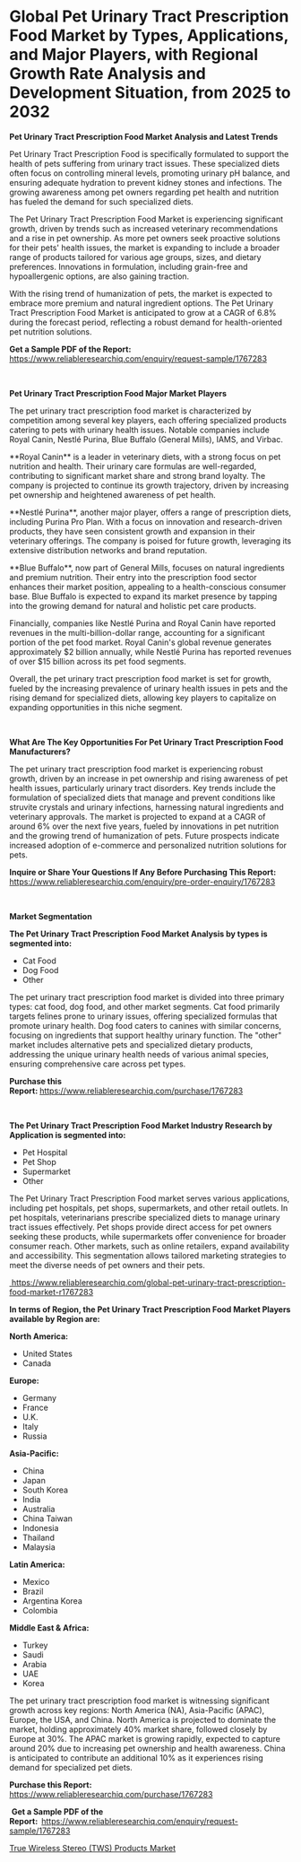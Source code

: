 <p><h1>Global Pet Urinary Tract Prescription Food Market by Types, Applications, and Major Players, with Regional Growth Rate Analysis and Development Situation, from 2025 to 2032</h1></p><p><strong>Pet Urinary Tract Prescription Food Market Analysis and Latest Trends</strong></p>
<p><p>Pet Urinary Tract Prescription Food is specifically formulated to support the health of pets suffering from urinary tract issues. These specialized diets often focus on controlling mineral levels, promoting urinary pH balance, and ensuring adequate hydration to prevent kidney stones and infections. The growing awareness among pet owners regarding pet health and nutrition has fueled the demand for such specialized diets. </p><p>The Pet Urinary Tract Prescription Food Market is experiencing significant growth, driven by trends such as increased veterinary recommendations and a rise in pet ownership. As more pet owners seek proactive solutions for their pets' health issues, the market is expanding to include a broader range of products tailored for various age groups, sizes, and dietary preferences. Innovations in formulation, including grain-free and hypoallergenic options, are also gaining traction. </p><p>With the rising trend of humanization of pets, the market is expected to embrace more premium and natural ingredient options. The Pet Urinary Tract Prescription Food Market is anticipated to grow at a CAGR of 6.8% during the forecast period, reflecting a robust demand for health-oriented pet nutrition solutions.</p></p>
<p><strong>Get a Sample PDF of the Report:&nbsp;</strong> <a href="https://www.reliableresearchiq.com/enquiry/request-sample/1767283?utm_campaign=1950&utm_medium=2&utm_source=Github&utm_content=ia&utm_term=09022025&utm_id=pet-urinary-tract-prescription-food">https://www.reliableresearchiq.com/enquiry/request-sample/1767283</a></p>
<p>&nbsp;</p>
<p><strong>Pet Urinary Tract Prescription Food Major Market Players</strong></p>
<p><p>The pet urinary tract prescription food market is characterized by competition among several key players, each offering specialized products catering to pets with urinary health issues. Notable companies include Royal Canin, Nestlé Purina, Blue Buffalo (General Mills), IAMS, and Virbac.</p><p>**Royal Canin** is a leader in veterinary diets, with a strong focus on pet nutrition and health. Their urinary care formulas are well-regarded, contributing to significant market share and strong brand loyalty. The company is projected to continue its growth trajectory, driven by increasing pet ownership and heightened awareness of pet health.</p><p>**Nestlé Purina**, another major player, offers a range of prescription diets, including Purina Pro Plan. With a focus on innovation and research-driven products, they have seen consistent growth and expansion in their veterinary offerings. The company is poised for future growth, leveraging its extensive distribution networks and brand reputation.</p><p>**Blue Buffalo**, now part of General Mills, focuses on natural ingredients and premium nutrition. Their entry into the prescription food sector enhances their market position, appealing to a health-conscious consumer base. Blue Buffalo is expected to expand its market presence by tapping into the growing demand for natural and holistic pet care products.</p><p>Financially, companies like Nestlé Purina and Royal Canin have reported revenues in the multi-billion-dollar range, accounting for a significant portion of the pet food market. Royal Canin's global revenue generates approximately $2 billion annually, while Nestlé Purina has reported revenues of over $15 billion across its pet food segments.</p><p>Overall, the pet urinary tract prescription food market is set for growth, fueled by the increasing prevalence of urinary health issues in pets and the rising demand for specialized diets, allowing key players to capitalize on expanding opportunities in this niche segment.</p></p>
<p>&nbsp;</p>
<p><strong>What Are The Key Opportunities For Pet Urinary Tract Prescription Food Manufacturers?</strong></p>
<p><p>The pet urinary tract prescription food market is experiencing robust growth, driven by an increase in pet ownership and rising awareness of pet health issues, particularly urinary tract disorders. Key trends include the formulation of specialized diets that manage and prevent conditions like struvite crystals and urinary infections, harnessing natural ingredients and veterinary approvals. The market is projected to expand at a CAGR of around 6% over the next five years, fueled by innovations in pet nutrition and the growing trend of humanization of pets. Future prospects indicate increased adoption of e-commerce and personalized nutrition solutions for pets.</p></p>
<p><strong>Inquire or Share Your Questions If Any Before Purchasing This Report:</strong> <a href="https://www.reliableresearchiq.com/enquiry/pre-order-enquiry/1767283?utm_campaign=1950&utm_medium=2&utm_source=Github&utm_content=ia&utm_term=09022025&utm_id=pet-urinary-tract-prescription-food">https://www.reliableresearchiq.com/enquiry/pre-order-enquiry/1767283</a></p>
<p>&nbsp;</p>
<p><strong>Market Segmentation</strong></p>
<p><strong>The Pet Urinary Tract Prescription Food Market Analysis by types is segmented into:</strong></p>
<p><ul><li>Cat Food</li><li>Dog Food</li><li>Other</li></ul></p>
<p><p>The pet urinary tract prescription food market is divided into three primary types: cat food, dog food, and other market segments. Cat food primarily targets felines prone to urinary issues, offering specialized formulas that promote urinary health. Dog food caters to canines with similar concerns, focusing on ingredients that support healthy urinary function. The "other" market includes alternative pets and specialized dietary products, addressing the unique urinary health needs of various animal species, ensuring comprehensive care across pet types.</p></p>
<p><strong>Purchase this Report:&nbsp;</strong><a href="https://www.reliableresearchiq.com/purchase/1767283?utm_campaign=1950&utm_medium=2&utm_source=Github&utm_content=ia&utm_term=09022025&utm_id=pet-urinary-tract-prescription-food">https://www.reliableresearchiq.com/purchase/1767283</a></p>
<p>&nbsp;</p>
<p><strong>The Pet Urinary Tract Prescription Food Market Industry Research by Application is segmented into:</strong></p>
<p><ul><li>Pet Hospital</li><li>Pet Shop</li><li>Supermarket</li><li>Other</li></ul></p>
<p><p>The Pet Urinary Tract Prescription Food market serves various applications, including pet hospitals, pet shops, supermarkets, and other retail outlets. In pet hospitals, veterinarians prescribe specialized diets to manage urinary tract issues effectively. Pet shops provide direct access for pet owners seeking these products, while supermarkets offer convenience for broader consumer reach. Other markets, such as online retailers, expand availability and accessibility. This segmentation allows tailored marketing strategies to meet the diverse needs of pet owners and their pets.</p></p>
<p><a href="https://www.reliableresearchiq.com/global-pet-urinary-tract-prescription-food-market-r1767283?utm_campaign=1950&utm_medium=2&utm_source=Github&utm_content=ia&utm_term=09022025&utm_id=pet-urinary-tract-prescription-food">&nbsp;https://www.reliableresearchiq.com/global-pet-urinary-tract-prescription-food-market-r1767283</a></p>
<p><strong>In terms of Region, the Pet Urinary Tract Prescription Food Market Players available by Region are:</strong></p>
<p>
    <p> <strong> North America: </strong>
        <ul>
            <li>United States</li>
            <li>Canada</li>
        </ul>
        </p> 
    <p> <strong> Europe: </strong>
        <ul>
            <li>Germany</li>
            <li>France</li>
            <li>U.K.</li>
            <li>Italy</li>
            <li>Russia</li>
        </ul>
        </p> 
    <p> <strong> Asia-Pacific: </strong>
        <ul>
            <li>China</li>
            <li>Japan</li>
            <li>South Korea</li>
            <li>India</li>
            <li>Australia</li>
            <li>China Taiwan</li>
            <li>Indonesia</li>
            <li>Thailand</li>
            <li>Malaysia</li>
        </ul>
        </p> 
    <p> <strong> Latin America: </strong>
        <ul>
            <li>Mexico</li>
            <li>Brazil</li>
            <li>Argentina Korea</li>
            <li>Colombia</li>
        </ul>
        </p> 
    <p> <strong> Middle East & Africa: </strong>
        <ul>
            <li>Turkey</li>
            <li>Saudi</li>
            <li>Arabia</li>
            <li>UAE</li>
            <li>Korea</li>
        </ul>
    </p>
    </p>
<p><p>The pet urinary tract prescription food market is witnessing significant growth across key regions: North America (NA), Asia-Pacific (APAC), Europe, the USA, and China. North America is projected to dominate the market, holding approximately 40% market share, followed closely by Europe at 30%. The APAC market is growing rapidly, expected to capture around 20% due to increasing pet ownership and health awareness. China is anticipated to contribute an additional 10% as it experiences rising demand for specialized pet diets.</p></p>
<p><strong>Purchase this Report: </strong><a href="https://www.reliableresearchiq.com/purchase/1767283?utm_campaign=1950&utm_medium=2&utm_source=Github&utm_content=ia&utm_term=09022025&utm_id=pet-urinary-tract-prescription-food">https://www.reliableresearchiq.com/purchase/1767283</a></p>
<p>&nbsp;<strong>Get a Sample PDF of the Report:&nbsp;&nbsp;</strong><a href="https://www.reliableresearchiq.com/enquiry/request-sample/1767283?utm_campaign=1950&utm_medium=2&utm_source=Github&utm_content=ia&utm_term=09022025&utm_id=pet-urinary-tract-prescription-food">https://www.reliableresearchiq.com/enquiry/request-sample/1767283</a></p>
<p><strong></strong></p>
<p><p><a href="https://github.com/OlenFleming68/Market-Research-Report-List-1/blob/main/true-wireless-stereo-tws-products-market.md?utm_campaign=1950&utm_medium=2&utm_source=Github&utm_content=ia&utm_term=09022025&utm_id=pet-urinary-tract-prescription-food">True Wireless Stereo (TWS) Products Market</a></p></p>